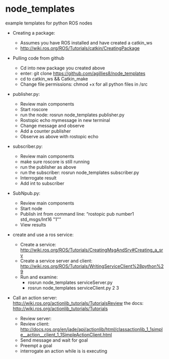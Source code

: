 # node_templates
example templates for python ROS nodes

* Creating a package:
  * Assumes you have ROS installed and have created a catkin_ws
  * http://wiki.ros.org/ROS/Tutorials/catkin/CreatingPackage

* Pulling code from github
  * Cd into new package you created above
  * enter: git clone https://github.com/agillies8/node_templates
  * cd to catkin_ws && Catkin_make
  * Change file permissions: chmod +x for all python files in /src

* publisher.py:
  * Review main components
  * Start roscore
  * run the node: rosrun node_templates publisher.py
  * Rostopic echo mymessage in new terminal
  * Change message and observe
  * Add a counter publisher
  * Observe as above with rostopic echo

* subscriber.py:
  * Review main components
  * make sure roscore is still running
  * run the publisher as above
  * run the subscriber: rosrun node_templates subscriber.py
  * Interrogate result
  * Add int to subscriber

* SubNpub.py:
  * Review main components
  * Start node
  * Publish int from command line: “rostopic pub number1 std_msgs/Int16 "1"”
  * View results

* create and use a ros service:
  * Create a service: http://wiki.ros.org/ROS/Tutorials/CreatingMsgAndSrv#Creating_a_srv
  * Create a service server and client: http://wiki.ros.org/ROS/Tutorials/WritingServiceClient%28python%29
  * Run and examine:
    * rosrun node_templates serviceServer.py
    * rosrun node_templates serviceClient.py 2 3

* Call an action server: http://wiki.ros.org/actionlib_tutorials/TutorialsReview the docs: http://wiki.ros.org/actionlib_tutorials/Tutorials
  * Review server: 
  * Review client: http://docs.ros.org/en/jade/api/actionlib/html/classactionlib_1_1simple__action__client_1_1SimpleActionClient.html
  * Send message and wait for goal
  * Preempt a goal
  * interrogate an action while is is executing
